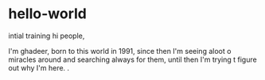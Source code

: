 # hello-world
intial training
hi people, 

I'm ghadeer, born to this world in 1991, since then I'm seeing aloot o miracles around and searching always for them, until then I'm trying t figure out why I'm here. 
.
